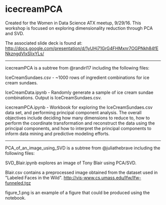 # icecreamPCA

Created for the Women in Data Science ATX meetup, 9/29/16.  This workshop is
focused on exploring dimensionality reduction through PCA and SVD.

The associated slide deck is found at:
http://docs.google.com/presentation/d/1yUHj71GrG4FHMxnr7OGPNkh84fENkzngdVlxSIixYLs/

****
icecreamPCA is a subtree from @randirl17 including the following files:

IceCreamSundaes.csv - ~1000 rows of ingredient combinations for ice cream sundaes.

IceCreamData.ipynb - Randomly generate a sample of ice cream sundae combinations.
Output is IceCreamSundaes.csv.

icecreamPCA.ipynb - Workbook for exploring the IceCreamSundaes.csv data set,
and performing principal component analysis.  The overall objectives include
deciding how many dimensions to reduce to, how to perform the coordinate transformation
and reconstruct the data using the principal components, and how to interpret the
principal components to inform data mining and predictive modeling efforts.

****
PCA_of_an_image_using_SVD is a subtree from @juliathebrave including the following
files:

SVD_Blair.ipynb explores an image of Tony Blair using PCA/SVD.

Blair.csv contains a preprocessed image obtained from the dataset used in "Labeled
Faces in the Wild".  http://vis-www.cs.umass.edu/lfw/lfw-funneled.tgz

figure_1.png is an example of a figure that could be produced using the notebook.
